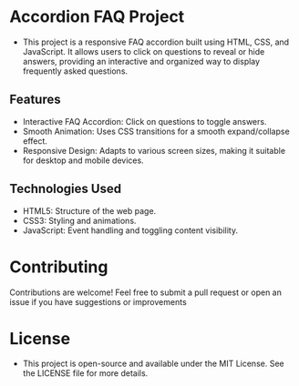 # Accordion FAQ Project

- This project is a responsive FAQ accordion built using HTML, CSS, and JavaScript. It allows users to click on questions to reveal or hide answers, providing an interactive and organized way to display frequently asked questions.




## Features

- Interactive FAQ Accordion: Click on questions to toggle answers.
- Smooth Animation: Uses CSS transitions for a smooth expand/collapse effect.
- Responsive Design: Adapts to various screen sizes, making it suitable for desktop and mobile devices.

## Technologies Used

- HTML5: Structure of the web page.
- CSS3: Styling and animations.
- JavaScript: Event handling and toggling content visibility.

# Contributing
Contributions are welcome! Feel free to submit a pull request or open an issue if you have suggestions or improvements

# License
- This project is open-source and available under the MIT License. See the LICENSE file for more details.

